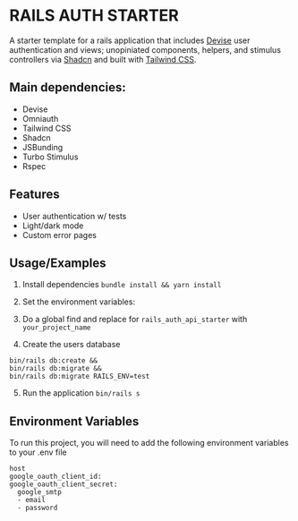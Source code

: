 # RAILS AUTH STARTER

A starter template for a rails application that includes [Devise](https://github.com/heartcombo/devise) user authentication and views; unopiniated components, helpers, and stimulus controllers via [Shadcn](https://shadcn.rails-components.com/) and built with [Tailwind CSS](https://tailwindcss.com/).

## Main dependencies:

* Devise
* Omniauth
* Tailwind CSS
* Shadcn
* JSBunding
* Turbo Stimulus
* Rspec

## Features

- User authentication w/ tests
- Light/dark mode
- Custom error pages

## Usage/Examples
1. Install dependencies
```bundle install && yarn install```

2. Set the environment variables:
3. Do a global find and replace for `rails_auth_api_starter` with `your_project_name`
4. Create the users database
```
bin/rails db:create && 
bin/rails db:migrate &&
bin/rails db:migrate RAILS_ENV=test
```
5. Run the application
`bin/rails s`

## Environment Variables

To run this project, you will need to add the following environment variables to your .env file
```
host
google_oauth_client_id:
google_oauth_client_secret:
  google_smtp
  - email
  - password
```
